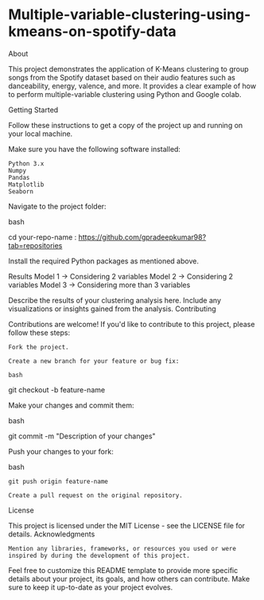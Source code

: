 # Multiple-variable-clustering-using-kmeans-on-spotify-data

About

This project demonstrates the application of K-Means clustering to group songs from the Spotify dataset based on their audio features such as danceability, energy, valence, and more. It provides a clear example of how to perform multiple-variable clustering using Python and Google colab.

Getting Started

Follow these instructions to get a copy of the project up and running on your local machine.

Make sure you have the following software installed:

    Python 3.x
    Numpy
    Pandas
    Matplotlib
    Seaborn

Navigate to the project folder:

bash

cd your-repo-name : https://github.com/gpradeepkumar98?tab=repositories

Install the required Python packages as mentioned above.

Results
Model 1 -> Considering 2 variables
Model 2 -> Considering 2 variables
Model 3 -> Considering more than 3 variables

Describe the results of your clustering analysis here. Include any visualizations or insights gained from the analysis.
Contributing

Contributions are welcome! If you'd like to contribute to this project, please follow these steps:

    Fork the project.

    Create a new branch for your feature or bug fix:

    bash

git checkout -b feature-name

Make your changes and commit them:

bash

git commit -m "Description of your changes"

Push your changes to your fork:

bash

    git push origin feature-name

    Create a pull request on the original repository.

License

This project is licensed under the MIT License - see the LICENSE file for details.
Acknowledgments

    Mention any libraries, frameworks, or resources you used or were inspired by during the development of this project.

Feel free to customize this README template to provide more specific details about your project, its goals, and how others can contribute. Make sure to keep it up-to-date as your project evolves.
